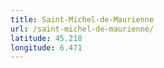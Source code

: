 ```yaml
---
title: Saint-Michel-de-Maurienne
url: /saint-michel-de-maurienne/
latitude: 45.218
longitude: 6.471
---
```

